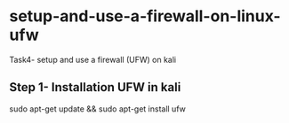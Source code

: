 # setup-and-use-a-firewall-on-linux-ufw
Task4- setup and use a firewall (UFW) on kali 
## Step 1- Installation UFW in kali 

sudo apt-get update && sudo apt-get install ufw
```sudo apt install ufw

